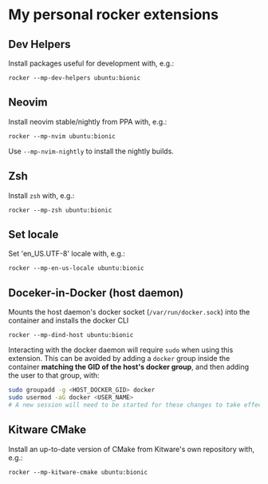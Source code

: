 # My personal rocker extensions

## Dev Helpers

Install packages useful for development with, e.g.:

```
rocker --mp-dev-helpers ubuntu:bionic
```

## Neovim

Install neovim stable/nightly from PPA with, e.g.:

```
rocker --mp-nvim ubuntu:bionic
```

Use `--mp-nvim-nightly` to install the nightly builds.

## Zsh

Install `zsh` with, e.g.:

```
rocker --mp-zsh ubuntu:bionic
```

## Set locale

Set 'en_US.UTF-8' locale with, e.g.:

```
rocker --mp-en-us-locale ubuntu:bionic
```

## Doceker-in-Docker (host daemon)

Mounts the host daemon's docker socket (`/var/run/docker.sock`) into the container and installs the docker CLI

```
rocker --mp-dind-host ubuntu:bionic
```

Interacting with the docker daemon will require `sudo` when using this extension.
This can be avoided by adding a `docker` group inside the container **matching the GID of the host's docker group**, and then adding the user to that group, with:

```bash
sudo groupadd -g <HOST_DOCKER_GID> docker
sudo usermod -aG docker <USER_NAME>
# A new session will need to be started for these changes to take effect
```

## Kitware CMake

Install an up-to-date version of CMake from Kitware's own repository with, e.g.:

```
rocker --mp-kitware-cmake ubuntu:bionic
```

